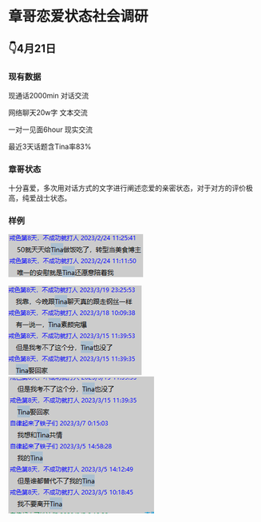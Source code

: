 # 章哥恋爱状态社会调研

## 👇4月21日

### 现有数据

现通话2000min 对话交流

网络聊天20w字 文本交流

一对一见面6hour 现实交流

最近3天话题含Tina率83%

### 章哥状态

十分喜爱，多次用对话方式的文字进行阐述恋爱的亲密状态，对于对方的评价极高，纯爱战士状态。

### 样例

![image-20230421153000522](章哥恋爱状态社会调研.assets/image-20230421153000522.png)

![image-20230421153019837](章哥恋爱状态社会调研.assets/image-20230421153019837.png)![image-20230421153054909](章哥恋爱状态社会调研.assets/image-20230421153054909.png)